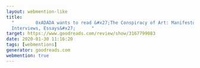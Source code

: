 ```yaml
---
layout: webmention-like
title:
  "        0xADADA wants to read &#x27;The Conspiracy of Art: Manifestos,
  Interviews, Essays&#x27;      "
target: https://www.goodreads.com/review/show/3167799083
date: 2020-01-30 11:16:20
tags: [webmentions]
generator: goodreads.com
webmention: true
---
```

